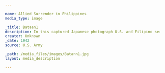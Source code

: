 ```yaml
--- 

name: Allied Surrender in Philippines
media_type: image

_title: Bataan1
description: In this captured Japanese photograph U.S. and Filipino servicemen surrender to Japanese forces Philippines. 
creator: Unknown
_date: 1942
source: U.S. Army

_path: /media_files/images/Batann1.jpg
layout: media_description

--- 
```

